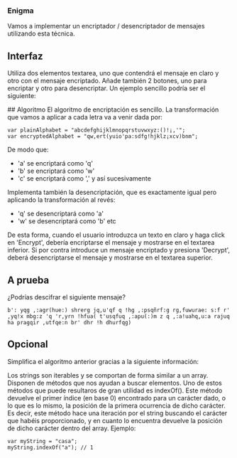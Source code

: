 ### Enigma

Vamos a implementar un encriptador / desencriptador de mensajes utilizando esta técnica.

## Interfaz
Utiliza dos elementos textarea, uno que contendrá el mensaje en claro y otro con el mensaje encriptado.
Añade también 2 botones, uno para encriptar y otro para desencriptar.
Un ejemplo sencillo podría ser el siguiente:


## Algoritmo
El algoritmo de encriptación es sencillo. La transformación que vamos a aplicar a cada letra va a venir dada por:
```
var plainAlphabet = "abcdefghijklmnopqrstuvwxyz:()!¡,'";
var encryptedAlphabet = "qw,ert(yuio'pa:sdfg!hjklz¡xcv)bnm";
```
De modo que:

- 'a' se encriptará como 'q'
- 'b' se encriptará como 'w'
- 'c' se encriptará como ','
y así sucesivamente

Implementa también la desencriptación, que es exactamente igual pero aplicando la transformación al revés:

- 'q' se desencriptará como 'a'
- 'w' se desencriptará como 'b'
etc

De esta forma, cuando el usuario introduzca un texto en claro y haga click en 'Encrypt', debería encriptarse el mensaje y mostrarse en el textarea inferior. Si por contra introduce un mensaje encriptado y presiona 'Decrypt', deberá desencriptarse el mensaje y mostrarse en el textarea superior.

## A prueba
¿Podrías descifrar el siguiente mensaje?

```
b': yqg ,:agr(hue:) shrerg jq,u'qf q !hg ,:psqñrf:g rg,fuwurae: s:f r' ,yq!x mbg:z 'q 'r,yrn !hfua( t'usqfuq ,:apu(:)m z q ,:a!uahq,u:a rajuq ha pragqir ,utfqe:n br' dhr !h dhurfqg)
```

## Opcional
Simplifica el algoritmo anterior gracias a la siguiente información:

Los strings son iterables y se comportan de forma similar a un array. Disponen de métodos que nos ayudan a buscar elementos. Uno de estos métodos que puede resultaros de gran utilidad es indexOf(). Este método devuelve el primer índice (en base 0) encontrado para un carácter dado, o lo que es lo mismo, la posición de la primera ocurrencia de dicho carácter. Es decir, este método hace una iteración por el string buscando el carácter que habéis proporcionado, y en cuanto lo encuentra devuelve la posición de dicho carácter dentro del array. Ejemplo:

```
var myString = "casa";
myString.indexOf("a"); // 1
```
